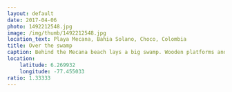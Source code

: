 ```yaml
---
layout: default
date: 2017-04-06
photo: 1492212548.jpg
image: /img/thumb/1492212548.jpg
location_text: Playa Mecana, Bahia Solano, Choco, Colombia
title: Over the swamp
caption: Behind the Mecana beach lays a big swamp. Wooden platforms and bridges have been constructed to get over it. That one leads to some private houses and a river.
location:
    latitude: 6.269932
    longitude: -77.455033
ratio: 1.33333
---
```


